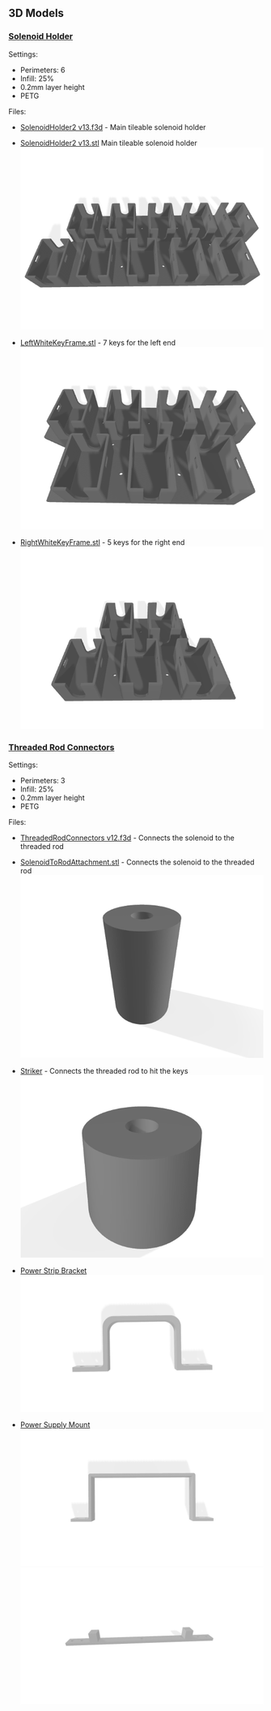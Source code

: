## 3D Models
### [Solenoid Holder](./Solenoid%20holder/)
Settings:
- Perimeters: 6
- Infill: 25%
- 0.2mm layer height
- PETG

Files:
- [SolenoidHolder2 v13.f3d](./Solenoid%20holder/SolenoidHolder2%20v13.f3d) - Main tileable solenoid holder
- [SolenoidHolder2 v13.stl](./Solenoid%20holder/SolenoidHolder2%20v13.stl) Main tileable solenoid holder
![](/assets/3D%20Model%20Renders/SolenoidHolder2%20v13.png)

- [LeftWhiteKeyFrame.stl](./Solenoid%20holder/LeftWhiteKeyFrame.stl) - 7 keys for the left end
![](/assets/3D%20Model%20Renders/LeftWhiteKeyFrame.png)

- [RightWhiteKeyFrame.stl](/Solenoid%20holder/RightWhiteKeyFrame.stl) - 5 keys for the right end
![](/assets/3D%20Model%20Renders/RightWhiteKeyFrame.png)


### [Threaded Rod Connectors](./Threaded%20Rod%20Connectors/)
Settings:
- Perimeters: 3
- Infill: 25%
- 0.2mm layer height
- PETG

Files:
- [ThreadedRodConnectors v12.f3d](./Threaded%20Rod%20Connectors/ThreadedRodConnectors%20v12.f3d) - Connects the solenoid to the threaded rod
- [SolenoidToRodAttachment.stl](./Threaded%20Rod%20Connectors/SolenoidToRodAttachment.stl) - Connects the solenoid to the threaded rod
![](/assets/3D%20Model%20Renders/SolenoidToRodAttachment.png)

- [Striker](./Threaded%20Rod%20Connectors/Striker.stl) - Connects the threaded rod to hit the keys
![Striker](/assets/3D%20Model%20Renders/Striker.png)

- [Power Strip Bracket](./PowerStripBracket.stl)
![](/assets/3D%20Model%20Renders/PowerStripBracket.png)

- [Power Supply Mount](./Power%20Supply/)
![](/assets/3D%20Model%20Renders/PSBracket.png)
![](/assets/3D%20Model%20Renders/PSSlidePreventer.png)